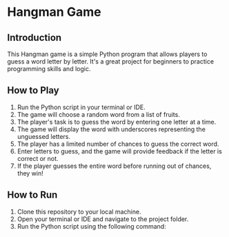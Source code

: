 # Hangman Game

## Introduction

This Hangman game is a simple Python program that allows players to guess a word letter by letter. It's a great project for beginners to practice programming skills and logic.

## How to Play

1. Run the Python script in your terminal or IDE.
2. The game will choose a random word from a list of fruits.
3. The player's task is to guess the word by entering one letter at a time.
4. The game will display the word with underscores representing the unguessed letters.
5. The player has a limited number of chances to guess the correct word.
6. Enter letters to guess, and the game will provide feedback if the letter is correct or not.
7. If the player guesses the entire word before running out of chances, they win!

## How to Run

1. Clone this repository to your local machine.
2. Open your terminal or IDE and navigate to the project folder.
3. Run the Python script using the following command:
